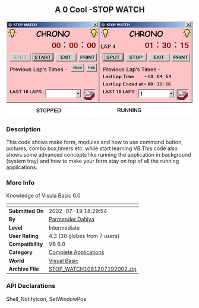 ﻿<div align="center">

## A   0 Cool \-STOP WATCH

<img src="PIC200271994871452.jpg">
</div>

### Description

This code shows make form, modules and how to use command button, pictures, combo box,timers etc. while start learning VB.This code also shows some advanced concepts like running the application in background (system tray) and how to make your form stay on top of all the running applications.
 
### More Info
 
Knowledge of Visula Basic 6.0


<span>             |<span>
---                |---
**Submitted On**   |2002-07-19 18:29:54
**By**             |[Parmender Dahiya](https://github.com/Planet-Source-Code/PSCIndex/blob/master/ByAuthor/parmender-dahiya.md)
**Level**          |Intermediate
**User Rating**    |4.3 (30 globes from 7 users)
**Compatibility**  |VB 6\.0
**Category**       |[Complete Applications](https://github.com/Planet-Source-Code/PSCIndex/blob/master/ByCategory/complete-applications__1-27.md)
**World**          |[Visual Basic](https://github.com/Planet-Source-Code/PSCIndex/blob/master/ByWorld/visual-basic.md)
**Archive File**   |[STOP\_WATCH1081207192002\.zip](https://github.com/Planet-Source-Code/parmender-dahiya-a-0-cool-stop-watch__1-37069/archive/master.zip)

### API Declarations

Shell_NotifyIcon, SetWindowPos





